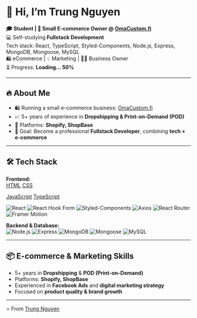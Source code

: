 # 👋 Hi, I’m Trung Nguyen  

**🎓 Student | 🚀 Small E-commerce Owner @ [OmaCustom.fi](https://omacustom.fi)**  
💻 Self-studying **Fullstack Development**  
Tech stack: React, TypeScript, Styled-Components, Node.js, Express, MongoDB, Mongoose, MySQL  
🛍 eCommerce | 💡 Marketing | 🧑‍💼 Business Owner  
⏳ Progress: **Loading... 50%**

---

## 🔥 About Me

- 🛍 Running a small e-commerce business: [OmaCustom.fi](https://omacustom.fi)  
- 📈 5+ years of experience in **Dropshipping & Print-on-Demand (POD)**  
- 🛒 Platforms: **Shopify, ShopBase**  
- 🚀 Goal: Become a professional **Fullstack Developer**, combining **tech + e-commerce**

---

## 🛠 Tech Stack

**Frontend:**  
[HTML](https://img.shields.io/badge/HTML5-E34F26?style=for-the-badge&logo=html5&logoColor=white) [CSS](https://img.shields.io/badge/CSS3-1572B6?style=for-the-badge&logo=css3&logoColor=white)

[JavaScript](https://img.shields.io/badge/JavaScript-F7DF1E?style=for-the-badge&logo=javascript&logoColor=black) [TypeScript](https://img.shields.io/badge/TypeScript-007ACC?style=for-the-badge&logo=typescript&logoColor=white)

![React](https://img.shields.io/badge/React-20232A?style=for-the-badge&logo=react&logoColor=61DAFB)
![React Hook Form](https://img.shields.io/badge/React_Hook_Form-EC5990?style=for-the-badge&logo=reacthookform&logoColor=white)
![Styled-Components](https://img.shields.io/badge/styled--components-DB7093?style=for-the-badge&logo=styled-components&logoColor=white)
![Axios](https://img.shields.io/badge/Axios-5A29E4?style=for-the-badge&logo=axios&logoColor=white)
![React Router](https://img.shields.io/badge/React_Router-CA4245?style=for-the-badge&logo=react-router&logoColor=white)
![Framer Motion](https://img.shields.io/badge/Framer_Motion-0055FF?style=for-the-badge&logo=framer&logoColor=white)

**Backend & Database:**  
![Node.js](https://img.shields.io/badge/Node.js-339933?style=for-the-badge&logo=node.js&logoColor=white)
![Express](https://img.shields.io/badge/Express.js-000000?style=for-the-badge&logo=express&logoColor=white)
![MongoDB](https://img.shields.io/badge/MongoDB-47A248?style=for-the-badge&logo=mongodb&logoColor=white)
![Mongoose](https://img.shields.io/badge/Mongoose-800000?style=for-the-badge&logo=mongoose&logoColor=white)
![MySQL](https://img.shields.io/badge/MySQL-4479A1?style=for-the-badge&logo=mysql&logoColor=white)

---

## 📦 E-commerce & Marketing Skills

- 5+ years in **Dropshipping** & **POD (Print-on-Demand)**  
- Platforms: **Shopify, ShopBase**  
- Experienced in **Facebook Ads** and **digital marketing strategy**  
- Focused on **product quality & brand growth**

---

⭐️ From [Trung Nguyen](https://github.com/trungnguyen1221999)
